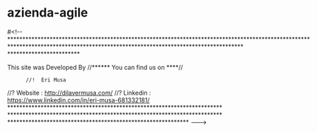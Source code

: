 # azienda-agile

#<!--**********************************************************************************************************************************************************************************************************

This site was Developed By //****** You can find us on ****//

          //!  Eri Musa  
//? Website : http://dilavermusa.com/ //? Linkedin : https://www.linkedin.com/in/eri-musa-681332181/ ********************************************************************************************************************************************************************************************************** --->

